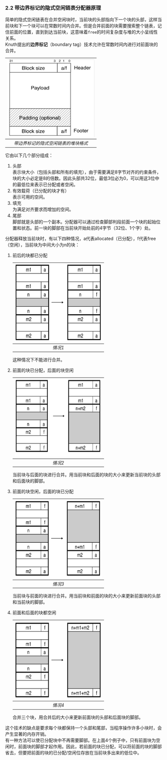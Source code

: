 ### 2.2 带边界标记的隐式空闲链表分配器原理

简单的隐式空闲链表在合并空闲块时，当前块的头部指向下一个块的头部，这样当前块和下一个块可以在常数时间内合并。但是合并前面的块需要搜索整个链表，记住前面的位置，直到到达当前块，这意味着`free`的时间复杂度与堆的大小呈线性关系。  
Knuth提出的**边界标记**（boundary tag）技术允许在常数时间内进行对前面块的合并。

|<img src="./linkedblocka.png" width=280 height=250 >|
|:--:|
|*带边界标记的隐式空闲链表的堆块格式*|

它由以下几个部分组成：  
1. 头部  
    表示块大小（包括头部和所有的填充），由于需要满足8字节对齐的约束条件，块的大小必定是8的倍数。因此头部共32位，最低3位必为0，可以用这3位中的最低位来表示已分配或者空闲。  
2. 有效载荷（已分配的块才有）  
    表示可用的空间。  
3. 填充  
    为满足对齐要求而增加的空间。  
4. 尾部  
    脚部就是头部的一个副本。分配器可以通过检查脚部判段前面一个块的起始位置和状态。前一块的脚部在当前块开始处前的4字节（32位、1个字）处。  
  
分配器释放当前块时，有以下四种情况，a代表allocated（已分配），f代表free（空闲），当前块为中间大小为n的块：  
1. 前后的块都已分配  
    
    |<img src="./coalesce1.png" width=280 height=250 >|
    |:--:|
    |*情况1*|
    
    这种情况下不能进行合并。  
2. 前面的块已分配，后面的块空闲  
    
    |<img src="./coalesce2.png" width=280 height=250 >|
    |:--:|
    |*情况2*|
    
    当前块与后面的块进行合并。用当前块和后面的块的大小来更新当前块的头部和后面块的脚部。  
3. 前面的块空闲，后面的块已分配  

    |<img src="./coalesce3.png" width=280 height=250 >|
    |:--:|
    |*情况3*|
    
    当前块与前面的块进行合并。用当前块和前面的块的大小来更新前面块的头部和当前块的脚部。  
4. 前面和后面的块都空闲  
    
    |<img src="./coalesce4.png" width=280 height=250 >|
    |:--:|
    |*情况4*|
    
    合并三个块，用合并后的大小来更新前面块的头部和后面块的脚部。  

这个技术的缺点是要求每个块都保持一个头部和尾部，当程序操作许多小块时，会产生显著的内存开销。  
有一种方法可以使已分配块中不再需要脚部。在上面4个例子中，只有前面块为空闲时，前面块的脚部才起作用。因此，若前面的块已分配，可以将前面的块的脚部省去，但要把前面的块的已分配/空闲位存放在当前块多出来的低位中。  


